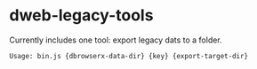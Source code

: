 # dweb-legacy-tools

Currently includes one tool: export legacy dats to a folder.

```
Usage: bin.js {dbrowserx-data-dir} {key} {export-target-dir}
```